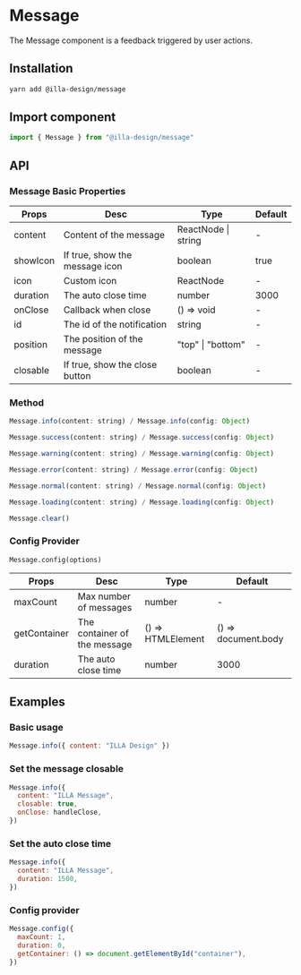 # Message

The Message component is a feedback triggered by user actions.

## Installation

```bash
yarn add @illa-design/message
```

## Import component

```jsx
import { Message } from "@illa-design/message"
```

## API

### Message Basic Properties

| Props    | Desc                           | Type                | Default |
| -------- | ------------------------------ | ------------------- | ------- |
| content  | Content of the message         | ReactNode \| string | -       |
| showIcon | If true, show the message icon | boolean             | true    |
| icon     | Custom icon                    | ReactNode           | -       |
| duration | The auto close time            | number              | 3000    |
| onClose  | Callback when close            | () => void          | -       |
| id       | The id of the notification     | string              | -       |
| position | The position of the message    | "top" \| "bottom"   | -       |
| closable | If true, show the close button | boolean             | -       |

### Method

```jsx
Message.info(content: string) / Message.info(config: Object)

Message.success(content: string) / Message.success(config: Object)

Message.warning(content: string) / Message.warning(config: Object)

Message.error(content: string) / Message.error(config: Object)

Message.normal(content: string) / Message.normal(config: Object)

Message.loading(content: string) / Message.loading(config: Object)

Message.clear()
```

### Config Provider

```
Message.config(options)
```

| Props        | Desc                         | Type              | Default             |
| ------------ | ---------------------------- | ----------------- | ------------------- |
| maxCount     | Max number of messages       | number            | -                   |
| getContainer | The container of the message | () => HTMLElement | () => document.body |
| duration     | The auto close time          | number            | 3000                |

## Examples

### Basic usage

```jsx
Message.info({ content: "ILLA Design" })
```

### Set the message closable

```jsx
Message.info({
  content: "ILLA Message",
  closable: true,
  onClose: handleClose,
})
```

### Set the auto close time

```jsx
Message.info({
  content: "ILLA Message",
  duration: 1500,
})
```

### Config provider

```jsx
Message.config({
  maxCount: 1,
  duration: 0,
  getContainer: () => document.getElementById("container"),
})
```
